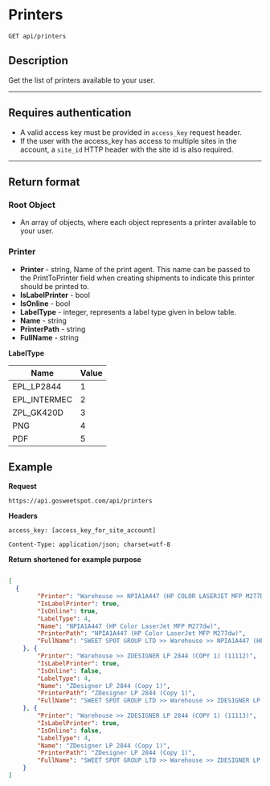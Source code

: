 # Printers

    GET api/printers

## Description
Get the list of printers available to your user.

***

## Requires authentication
* A valid access key must be provided in `access_key` request header.
* If the user with the access_key has access to multiple sites in the account, a `site_id` HTTP header with the site id is also required.

***

## Return format
### Root Object
- An array of objects, where each object represents a printer available to your user.

### Printer
- **Printer** - string, Name of the print agent. This name can be passed to the PrintToPrinter field when creating shipments to indicate this printer should be printed to.
- **IsLabelPrinter** - bool
- **IsOnline** - bool
- **LabelType** - integer, represents a label type given in below table.
- **Name** - string
- **PrinterPath** - string
- **FullName** - string

**LabelType**

| Name | Value |
| ------ | ------ |
| EPL_LP2844 | 1 |
| EPL_INTERMEC | 2 |
| ZPL_GK420D | 3 |
| PNG | 4 |
| PDF | 5 |

## Example
**Request**

    https://api.gosweetspot.com/api/printers

**Headers**

    access_key: [access_key_for_site_account]
    
    Content-Type: application/json; charset=utf-8

**Return** __shortened for example purpose__
``` json

[
  {
		"Printer": "Warehouse >> NPIA1A447 (HP COLOR LASERJET MFP M277DW) (11111)",
		"IsLabelPrinter": true,
		"IsOnline": true,
		"LabelType": 4,
		"Name": "NPIA1A447 (HP Color LaserJet MFP M277dw)",
		"PrinterPath": "NPIA1A447 (HP Color LaserJet MFP M277dw)",
		"FullName": "SWEET SPOT GROUP LTD >> Warehouse >> NPIA1A447 (HP COLOR LASERJET MFP M277DW) (11111)"
	}, {
		"Printer": "Warehouse >> ZDESIGNER LP 2844 (COPY 1) (11112)",
		"IsLabelPrinter": true,
		"IsOnline": false,
		"LabelType": 4,
		"Name": "ZDesigner LP 2844 (Copy 1)",
		"PrinterPath": "ZDesigner LP 2844 (Copy 1)",
		"FullName": "SWEET SPOT GROUP LTD >> Warehouse >> ZDESIGNER LP 2844 (COPY 1) (11112)"
	}, {
		"Printer": "Warehouse >> ZDESIGNER LP 2844 (COPY 1) (11113)",
		"IsLabelPrinter": true,
		"IsOnline": false,
		"LabelType": 4,
		"Name": "ZDesigner LP 2844 (Copy 1)",
		"PrinterPath": "ZDesigner LP 2844 (Copy 1)",
		"FullName": "SWEET SPOT GROUP LTD >> Warehouse >> ZDESIGNER LP 2844 (COPY 1) (11113)"
	}
]


```
